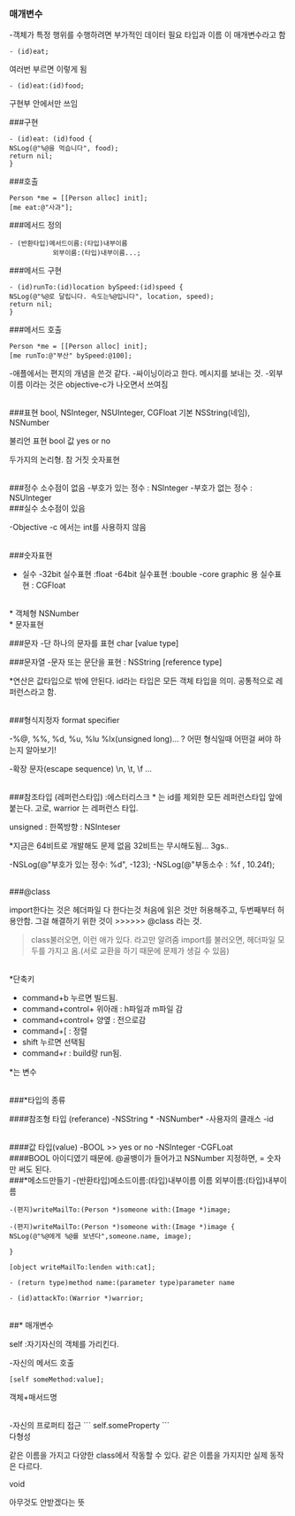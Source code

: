 ### 매개변수

-객체가 특정 행위를 수행하려면 부가적인 데이터 필요
타입과 이름 이 매개변수라고 함

```
- (id)eat;
```

여러번 부르면 이렇게 됨
```
- (id)eat:(id)food;
```



구현부 안에서만 쓰임

###구현

```
- (id)eat: (id)food {
NSLog(@"%@을 먹습니다", food);
return nil;
}
```


###호출
```
Person *me = [[Person alloc] init];
[me eat:@"사과"];
```


###메서드 정의
```
- (반환타입)메서드이름:(타입)내부이름
           외부이름:(타입)내부이름...;
```


###메서드 구현
```
- (id)runTo:(id)location bySpeed:(id)speed {
NSLog(@"%@로 달립니다. 속도는%@입니다", location, speed);
return nil;
}
```

###메서드 호출
```
Person *me = [[Person alloc] init];
[me runTo:@"부산" bySpeed:@100];
```


-애플에서는 편지의 개념을 쓴것 같다. 
-싸이닝이라고 한다. 메시지를 보내는 것.
-외부이름 이라는 것은 objective-c가 나오면서 쓰여짐


<br>
###표현
bool, NSInteger, NSUInteger, CGFloat
기본
NSString(네임), NSNumber


불리언 표현
bool 
값 yes or no

두가지의 논리형. 참 거짓
숫자표현

<br>
###정수
소수점이 없음
-부호가 있는 정수 : NSInteger
-부호가 없는 정수 : NSUInteger

<br>
###실수
소수점이 있음

-Objective -c 에서는 int를 사용하지 않음

<br>
###숫자표현

* 실수
-32bit 실수표현 :float
-64bit 실수표현 :bouble
-core graphic 용 실수표현 : CGFloat

<br>
* 객체형
NSNumber


<br>
* 문자표현
 
###문자
-단 하나의 문자를 표현 char [value type]

###문자열
-문자 또는 문단을 표현 : NSString [reference type]

*연산은 값타입으로 밖에 안된다.
id라는 타입은 모든 객체 타입을 의미.
공통적으로 레퍼런스라고 함.


<br>
###형식지정자
format specifier

-%@, %%, %d, %u, %lu %lx(unsigned long)...
? 어떤 형식일때 어떤걸 써야 하는지 알아보기!

-확장 문자(escape sequence)
\n, \t, \f ...


<br>
###참조타입 (레퍼런스타입)
:에스터리스크 * 는 id를 제외한 모든 레퍼런스타입 앞에 붙는다.
고로, warrior 는 레퍼런스 타입.

unsigned : 한쪽방향 : NSInteser

*지금은 64비트로 개발해도 문제 없음 
32비트는 무시해도됨... 3gs..

-NSLog(@"부호가 있는 정수: %d", -123);
-NSLog(@"부동소수 : %f , 10.24f);


<br>
###@class 

import한다는 것은 헤더파일 다 한다는것
처음에 읽은 것만 허용해주고, 두번째부터 허용안함.
그걸 해결하기 위한 것이 >>>>>> @class 라는 것.

>class불러오면, 이런 애가 있다. 라고만 알려줌
>import를 불러오면, 헤더파일 모두를 가지고 옴.(서로 교환을 하기 때문에 문제가 생길 수 있음)


<br>
*단축키

* command+b 누르면 빌드됨.
* command+control+ 위아래 : h파일과 m파일 감
* command+control+ 양옆 : 전으로감
* command+[ : 정렬
* shift 누르면 선택됨
* command+r : build랑 run됨.



*는 변수


<br>
###*타입의 종류 

####참조형 타입 (referance)
-NSString *
-NSNumber*
-사용자의 클래스
-id


<br>
####값 타입(value)
-BOOL >> yes or no
-NSInteger
-CGFLoat


<br>
####BOOL
아이디였기 때문에. @골뱅이가 들어가고
NSNumber  지정하면, = 숫자만 써도 된다.


<br>
###*메소드만들기
-(반환타입)메소드이름:(타입)내부이름 이름 외부이름:(타입)내부이름

```
-(편지)writeMailTo:(Person *)someone with:(Image *)image;

-(편지)writeMailTo:(Person *)someone with:(Image *)image {
NSLog(@"%@에게 %@를 보낸다",someone.name, image);

}
```
```
[object writeMailTo:lenden with:cat];
```

```
- (return type)method name:(parameter type)parameter name

- (id)attackTo:(Warrior *)warrior;
```


<br>
##* 매개변수


self
:자기자신의 객체를 가리킨다.


-자신의 메서드 호출
```
[self someMethod:value];
```
객체+매서드명


<br>
-자신의 프로퍼티 접근
```
self.someProperty
```


<br>
다형성

같은 이름을 가지고 다양한 class에서 작동할 수 있다.
같은 이름을 가지지만 실제 동작은 다르다.

void 

아무것도 안받겠다는 뜻





